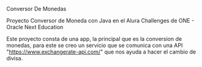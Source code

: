 Conversor De Monedas

Proyecto Conversor de Moneda con Java en el Alura Challenges de ONE - Oracle Next Education

Este proyecto consta de una app, la principal que es la conversion de monedas, para este se creo un servicio que se comunica con una API "https://www.exchangerate-api.com/" que nos ayuda a hacer el cambio de divisa.
